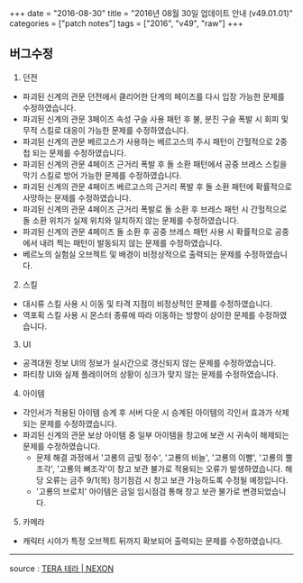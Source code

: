 +++
date = "2016-08-30"
title = "2016년 08월 30일 업데이트 안내 (v49.01.01)"
categories = ["patch notes"]
tags = ["2016", "v49", "raw"]
+++

## 버그수정

1. 던전
  - 파괴된 신계의 관문 던전에서 클리어한 단계의 페이즈를 다시 입장 가능한 문제를 수정하였습니다.
  - 파괴된 신계의 관문 3페이즈 속성 구슬 사용 패턴 후 불, 분진 구슬 폭발 시 회피 및 무적 스킬로 대응이 가능한 문제를 수정하였습니다.
  - 파괴된 신계의 관문 베르고스가 사용하는 베르고스의 주시 패턴이 간헐적으로 2중첩 되는 문제를 수정하였습니다.
  - 파괴된 신계의 관문 4페이즈 근거리 폭발 후 돌 소환 패턴에서 공중 브레스 스킬을 막기 스킬로 방어 가능한 문제를 수정하였습니다.
  - 파괴된 신계의 관문 4페이즈 베르고스의 근거리 폭발 후 돌 소환 패턴에 확률적으로 사망하는 문제를 수정하였습니다.
  - 파괴된 신계의 관문 4페이즈 근거리 폭발로 돌 소환 후 브레스 패턴 시 간헐적으로 돌 소환 위치가 실제 위치와 일치하지 않는 문제를 수정하였습니다.
  - 파괴된 신계의 관문 4페이즈 돌 소환 후 공중 브레스 패턴 사용 시 확률적으로 공중에서 내려 찍는 패턴이 발동되지 않는 문제를 수정하였습니다.
  - 베르노의 실험실 오브젝트 및 배경이 비정상적으로 출력되는 문제를 수정하였습니다.
2. 스킬
  - 대시류 스킬 사용 시 이동 및 타격 지점이 비정상적인 문제를 수정하였습니다.
  - 역포획 스킬 사용 시 몬스터 종류에 따라 이동하는 방향이 상이한 문제를 수정하였습니다.
3. UI
  - 공격대원 정보 UI의 정보가 실시간으로 갱신되지 않는 문제를 수정하였습니다.
  - 파티창 UI와 실제 플레이어의 상황이 싱크가 맞지 않는 문제를 수정하였습니다.
4. 아이템
  - 각인서가 적용된 아이템 승계 후 서버 다운 시 승계된 아이템의 각인서 효과가 삭제되는 문제를 수정하였습니다.
  - 파괴된 신계의 관문 보상 아이템 중 일부 아이템을 창고에 보관 시 귀속이 해제되는 문제를 수정하였습니다.
    - 문제 해결 과정에서 '고룡의 금빛 정수', '고룡의 비늘', '고룡의 이빨', '고룡의 뿔조각', '고룡의 뼈조각'이 창고 보관 불가로 적용되는 오류가 발생하였습니다. 해당 오류는 금주 9/1(목) 정기점검 시 창고 보관 가능하도록 수정될 예정입니다.
    - '고룡의 브로치' 아이템은 금일 임시점검 통해 창고 보관 불가로 변경되었습니다.
5. 카메라
  - 캐릭터 시야가 특정 오브젝트 뒤까지 확보되어 출력되는 문제를 수정하였습니다.

----

source : [TERA 테라 | NEXON](http://tera.nexon.com/news/update/view.aspx?n4articlesn=)
